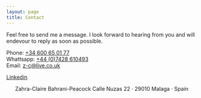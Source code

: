 ```yaml
---
layout: page
title: Contact
---
```

   
   
Feel free to send me a message. I look forward to hearing from you and will endevour to reply as soon as possible.

Phone: <a href="tel:34600650177"  target="_blank">+34 600 65 01 77</a>  
Whattsapp: <a href="https://api.whatsapp.com/send?phone=447428610493&text=Hi%20Zahra" target="_blank">+44 (0)7428 610493</a>  
Email: <a href="mailto:z-c@live.co.uk" target="_blank">z-c@live.co.uk</a>
   
   
   
   
 <a href="https://www.linkedin.com/in/zahra-claire-bahrani-peacock/">Linkedin</a>



<div align="center"> Zahra-Claire Bahrani-Peacock  
Calle Nuzas 22 &middot; 29010 Malaga &middot; Spain
</div>